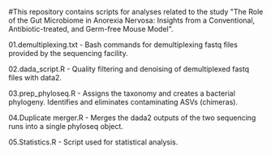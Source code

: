 #This repository contains scripts for analyses related to the study "The Role of the Gut Microbiome in Anorexia Nervosa: Insights from a Conventional, Antibiotic-treated, and Germ-free Mouse Model".

01.demultiplexing.txt - Bash commands for demultiplexing fastq files provided by the sequencing facility.

02.dada_script.R - Quality filtering and denoising of demultiplexed fastq files with data2.

03.prep_phyloseq.R - Assigns the taxonomy and creates a bacterial phylogeny. Identifies and eliminates contaminating ASVs (chimeras).

04.Duplicate merger.R - Merges the dada2 outputs of the two sequencing runs into a single phyloseq object. 

05.Statistics.R - Script used for statistical analysis.



